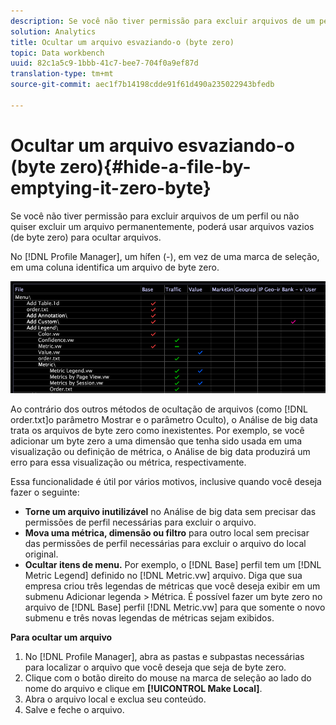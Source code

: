 ```yaml
---
description: Se você não tiver permissão para excluir arquivos de um perfil ou não quiser excluir um arquivo permanentemente, poderá usar arquivos vazios (de byte zero) para ocultar arquivos.
solution: Analytics
title: Ocultar um arquivo esvaziando-o (byte zero)
topic: Data workbench
uuid: 82c1a5c9-1bbb-41c7-bee7-704f0a9ef87d
translation-type: tm+mt
source-git-commit: aec1f7b14198cdde91f61d490a235022943bfedb

---
```



# Ocultar um arquivo esvaziando-o (byte zero){#hide-a-file-by-emptying-it-zero-byte}

Se você não tiver permissão para excluir arquivos de um perfil ou não quiser excluir um arquivo permanentemente, poderá usar arquivos vazios (de byte zero) para ocultar arquivos.

No [!DNL Profile Manager], um hífen (-), em vez de uma marca de seleção, em uma coluna identifica um arquivo de byte zero.

![](assets/vis_ProfMgr_Zero-byte.png)

Ao contrário dos outros métodos de ocultação de arquivos (como [!DNL order.txt]o parâmetro Mostrar e o parâmetro Oculto), o Análise de big data trata os arquivos de byte zero como inexistentes. Por exemplo, se você adicionar um byte zero a uma dimensão que tenha sido usada em uma visualização ou definição de métrica, o Análise de big data produzirá um erro para essa visualização ou métrica, respectivamente.

Essa funcionalidade é útil por vários motivos, inclusive quando você deseja fazer o seguinte:

* **Torne um arquivo inutilizável** no Análise de big data sem precisar das permissões de perfil necessárias para excluir o arquivo.
* **Mova uma métrica, dimensão ou filtro** para outro local sem precisar das permissões de perfil necessárias para excluir o arquivo do local original.
* **Ocultar itens de menu.** Por exemplo, o [!DNL Base] perfil tem um [!DNL Metric Legend] definido no [!DNL Metric.vw] arquivo. Diga que sua empresa criou três legendas de métricas que você deseja exibir em um submenu Adicionar legenda > Métrica. É possível fazer um byte zero no arquivo de [!DNL Base] perfil [!DNL Metric.vw] para que somente o novo submenu e três novas legendas de métricas sejam exibidos.

**Para ocultar um arquivo**

1. No [!DNL Profile Manager], abra as pastas e subpastas necessárias para localizar o arquivo que você deseja que seja de byte zero.
1. Clique com o botão direito do mouse na marca de seleção ao lado do nome do arquivo e clique em **[!UICONTROL Make Local]**.
1. Abra o arquivo local e exclua seu conteúdo.
1. Salve e feche o arquivo.

